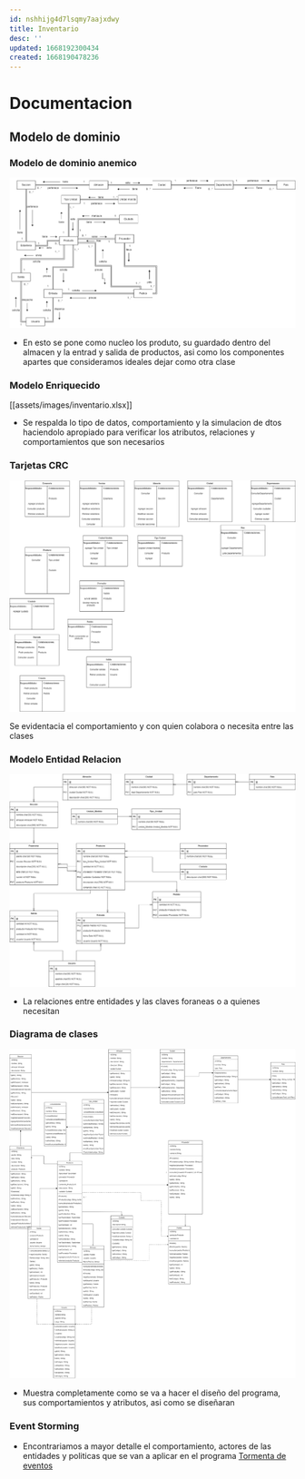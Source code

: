 ```yaml
---
id: nshhijg4d7lsqmy7aajxdwy
title: Inventario
desc: ''
updated: 1668192300434
created: 1668190478236
---
```

# Documentacion
## Modelo de dominio
### Modelo de dominio anemico

![Modeo de dominio anemico](assets/images/Anemico.png)
- En esto se pone como nucleo los produto, su guardado dentro del almacen y la entrad y salida de productos, asi como los componentes apartes que consideramos ideales dejar como otra clase

### Modelo Enriquecido

[[assets/images/inventario.xlsx]]

- Se respalda lo tipo de datos, comportamiento y la simulacion de dtos haciendolo apropiado para verificar los atributos, relaciones y comportamientos que son necesarios

### Tarjetas CRC

![Tarjetas CRC](assets/images/CRC.png)

Se evidentacia el comportamiento y con quien colabora o necesita entre las clases

### Modelo Entidad Relacion

![MER](assets/images/MER.png)

- La relaciones entre entidades y las claves foraneas o a quienes necesitan

### Diagrama de clases

![Modeo de dominio anemico](assets/images/Diagrama.png)

- Muestra completamente como se va a hacer el diseño del programa, sus comportamientos y atributos, asi como se diseñaran

### Event Storming

- Encontrariamos a mayor detalle el comportamiento, actores de las entidades y politicas que se van  a aplicar en el programa [Tormenta de eventos](https://https://miro.com/app/board/uXjVPF7ra4s=/)